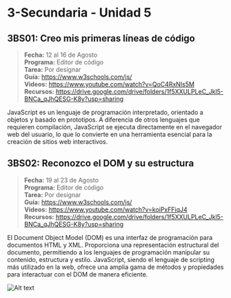 # 3-Secundaria - Unidad 5

## 3BS01: Creo mis primeras líneas de código

> <i class="bi bi-calendar"></i> **Fecha:** 12 al 16 de Agosto<br><i class="bi bi-laptop"></i> **Programa:** Editor de código<br><i class="bi bi-clipboard-check"></i> **Tarea:** Por designar<br> <i class="bi bi-card-checklist"></i> **Guía:** https://www.w3schools.com/js/<br> <i class="bi bi-youtube txt-red"></i> **Videos:** https://www.youtube.com/watch?v=QoC4RxNIs5M<br><i class="bi bi-files"></i> **Recursos:** https://drive.google.com/drive/folders/1f5XXULPLeC_Jkl5-BNCa_qJhQESG-K8y?usp=sharing

JavaScript es un lenguaje de programación interpretado, orientado a objetos y basado en prototipos. A diferencia de otros lenguajes que requieren compilación, JavaScript se ejecuta directamente en el navegador web del usuario, lo que lo convierte en una herramienta esencial para la creación de sitios web interactivos.

<div class="currentTheme">

## 3BS02: Reconozco el DOM y su estructura

> <i class="bi bi-calendar"></i> **Fecha:** 19 al 23 de Agosto<br><i class="bi bi-laptop"></i> **Programa:** Editor de código<br><i class="bi bi-clipboard-check"></i> **Tarea:** Por designar<br> <i class="bi bi-card-checklist"></i> **Guía:** https://www.w3schools.com/js/<br> <i class="bi bi-youtube txt-red"></i> **Videos:** https://www.youtube.com/watch?v=koiPxFFiqJ4<br><i class="bi bi-files"></i> **Recursos:** https://drive.google.com/drive/folders/1f5XXULPLeC_Jkl5-BNCa_qJhQESG-K8y?usp=sharing

El Document Object Model (DOM) es una interfaz de programación para documentos HTML y XML. Proporciona una representación estructural del documento, permitiendo a los lenguajes de programación manipular su contenido, estructura y estilo. JavaScript, siendo el lenguaje de scripting más utilizado en la web, ofrece una amplia gama de métodos y propiedades para interactuar con el DOM de manera eficiente.

![Alt text](https://miro.medium.com/v2/resize:fit:1358/0*XuuvP2Fzjm5-EXTd "a title")

</div>